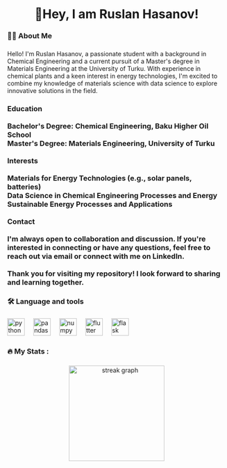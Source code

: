 ###

<h1 align="center">👋Hey, I am Ruslan Hasanov!</h1>

###

<h3 align="left">👩‍💻  About Me</h3>

###

<p align="left">Hello! I'm Ruslan Hasanov, a passionate student with a background in Chemical Engineering and a current pursuit of a Master's degree in Materials Engineering at the University of Turku. With experience in chemical plants and a keen interest in energy technologies, I'm excited to combine my knowledge of materials science with data science to explore innovative solutions in the field.<br><h3 align="left">Education<br><br>Bachelor's Degree: Chemical Engineering, Baku Higher Oil School<br>Master's Degree: Materials Engineering, University of Turku<br><br>Interests<br><br>Materials for Energy Technologies (e.g., solar panels, batteries)<br>Data Science in Chemical Engineering Processes and Energy<br>Sustainable Energy Processes and Applications<br><br>Contact<br><br>I'm always open to collaboration and discussion. If you're interested in connecting or have any questions, feel free to reach out via email or connect with me on LinkedIn.<br><br>Thank you for visiting my repository! I look forward to sharing and learning together.</p>

###

<h3 align="left">🛠 Language and tools</h3>

###

<div align="left">
  <img src="https://cdn.jsdelivr.net/gh/devicons/devicon/icons/python/python-original.svg" height="40" alt="python logo"  />
  <img width="12" />
  <img src="https://cdn.jsdelivr.net/gh/devicons/devicon/icons/pandas/pandas-original.svg" height="40" alt="pandas logo"  />
  <img width="12" />
  <img src="https://cdn.jsdelivr.net/gh/devicons/devicon/icons/numpy/numpy-original.svg" height="40" alt="numpy logo"  />
  <img width="12" />
  <img src="https://cdn.jsdelivr.net/gh/devicons/devicon/icons/flutter/flutter-original.svg" height="40" alt="flutter logo"  />
  <img width="12" />
  <img src="https://cdn.jsdelivr.net/gh/devicons/devicon/icons/flask/flask-original.svg" height="40" alt="flask logo"  />
</div>

###

<h3 align="left">🔥   My Stats :</h3>

###

<div align="center">
  <img src="https://streak-stats.demolab.com?user=r4s1an&locale=en&mode=daily&theme=dark&hide_border=false&border_radius=5&order=3" height="220" alt="streak graph"  />
</div>

###
